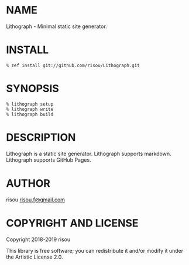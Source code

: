 NAME
====

Lithograph - Minimal static site generator.

INSTALL
=======

    % zef install git://github.com/risou/Lithograph.git

SYNOPSIS
========

    % lithograph setup
    % lithograph write
    % lithograph build

DESCRIPTION
===========

Lithograph is a static site generator.
Lithograph supports markdown.
Lithograph supports GitHub Pages.

AUTHOR
======

risou <risou.f@gmail.com>

COPYRIGHT AND LICENSE
=====================

Copyright 2018-2019 risou

This library is free software; you can redistribute it and/or modify it under the Artistic License 2.0.

